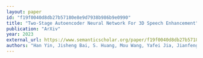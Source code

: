 ```yaml
---
layout: paper
id: "f19f0040d8db27b57180e8e9d7938b986b9e0990"
title: "Two-Stage Autoencoder Neural Network For 3D Speech Enhancement"
publication: "ArXiv"
year: 2023
external_url: https://www.semanticscholar.org/paper/f19f0040d8db27b57180e8e9d7938b986b9e0990
authors: "Han Yin, Jisheng Bai, S. Huang, Mou Wang, Yafei Jia, Jianfeng Chen"
---
```


